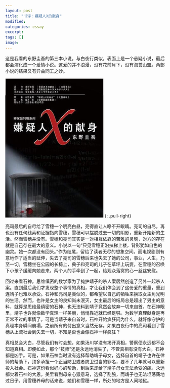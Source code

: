 ```yaml
---
layout: post
title: "书评：嫌疑人X的献身"
modified:
categories: essay
excerpt:
tags: []
image:
---
```


这是我看的东野圭吾的第三本小说。与白夜行类似，表面上是一个悬疑小说，最后都会演化成一个爱情小说。这爱的并不浪漫，没有花前月下，没有海誓山盟。两部小说的结果又有异曲同工之妙。


![嫌疑人X的献身](/images/嫌疑人X的献身.jpg)
{: .pull-right}


亮司最后的自尽给了雪穗一个明亮白昼，亮得直让人睁不开眼睛。亮司的自尽，再也没有任何线索和证据指向雪穗，雪穗可以摆脱过去一切的阴影，重新开始新的生活。然而雪穗并没有。雪穗和亮司其实是一对相互依靠的苦难的灵魂，对方的存在就是自己存在最大的意义。小说以一句“只见雪穗正沿扶梯上楼，背影犹如自色的幽灵。她一次都没有回头。”作为结尾，留给了读者无尽的想象空间。而电视剧则有意地作了适当的延伸，失去了亮司的雪穗后来也失去了她的公司，事业，人生，乃至一切。雪穗坐在公园的长椅上，典子和亮司的儿子在草坪上玩耍，在雪穗的召唤下小孩子缓缓向她走来，两个人的手牵到了一起，给观众落寞的心一丝丝安慰。

回过来看石神。思维缜密的数学家为了掩护靖子的杀人案居然创造了另外一起杀人案。直到最后我们才发现整个事情的真相，才让我们体会到了这份爱的重量，重到连靖子也难以承受。石神和亮司是类似的，都希望以自己的牺牲来换取女主角光明的生活。然而，也许是女主的良知尚未泯灭，女主最后的结局总是超出了男主的意料，就算是思维最缜密的石神，也无法料到靖子竟然会放弃一切来自首。在石神眼里，靖子也许就像数学真理一样美丽，悄悄靠近就已经足够。为数学真理献身是再正常不过的事情了。可是当靖子来自首时，石神开始疯狂问为什么，就好像守护的真理本身瞬间崩塌，之前所有的付出意义当然无存。如果白夜行中的亮司看到了雪穗从上流社会到失去一切，不知是否也会像石神一样疯狂？

真相总会大白，尽管我们有时会想，如果汤川学没有揭开真相，警察便永远都不会知道真相。即便如此，那个“技师”还是永远地消失了，不管真相有没有大白，石神都是凶手。可是，如果石神当时没有选择帮助靖子母女，选择自首的靖子也许在律师的帮助下，顶多承担一个正当防卫或者防卫过当的罪名，要不了几年就可以重新投入社会。石神这份看似好心的帮助，到后来却给了靖子母女无法承受的痛。永远都欠着石神的大恩。美里看到母亲心猿意马，选择了割腕，而靖子也无法坦荡荡地过日子。用雪穗养母的话来说，她们和雪穗一样，所处的地方是人间地狱。